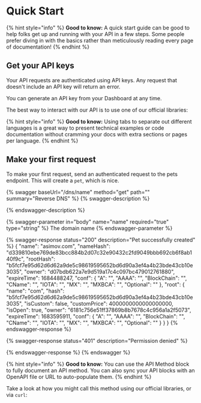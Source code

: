 # Quick Start



{% hint style="info" %}
**Good to know:** A quick start guide can be good to help folks get up and running with your API in a few steps. Some people prefer diving in with the basics rather than meticulously reading every page of documentation!
{% endhint %}

## Get your API keys

Your API requests are authenticated using API keys. Any request that doesn't include an API key will return an error.

You can generate an API key from your Dashboard at any time.

The best way to interact with our API is to use one of our official libraries:

{% hint style="info" %}
**Good to know:** Using tabs to separate out different languages is a great way to present technical examples or code documentation without cramming your docs with extra sections or pages per language.
{% endhint %}

## Make your first request

To make your first request, send an authenticated request to the pets endpoint. This will create a `pet`, which is nice.

{% swagger baseUrl="/dns/name" method="get" path="" summary="Reverse DNS" %}
{% swagger-description %}

{% endswagger-description %}

{% swagger-parameter in="body" name="name" required="true" type="string" %}
The  domain name
{% endswagger-parameter %}

{% swagger-response status="200" description="Pet successfully created" %}
{ "name": "asimov.com", "nameHash": "d339810ebe769de83bcc884b2d07c32e90432c2fd9049bbb692cb6f8ab140f9c", "rootHash": "b5fcf7e95d62d6d62a9de5c98619595652bd6d90a3ef4a4b23bde43cb10e3035", "owner": "d07bdb622a7e9d519a17c4c097bc479012761880", "expireTime": 1684488247, "conf": { "A": "", "AAAA": "", "BlockChain": "", "CName": "", "IOTA": "", "MX": "", "MXBCA": "", "Optional": "" }, "root": { "name": "com", "hash": "b5fcf7e95d62d6d62a9de5c98619595652bd6d90a3ef4a4b23bde43cb10e3035", "isCustom": false, "customPrice": 4000000000000000000, "isOpen": true, "owner": "6181c756e51ff37869b8b7678c4c956a1a2f5073", "expireTime": 1683595911, "conf": { "A": "", "AAAA": "", "BlockChain": "", "CName": "", "IOTA": "", "MX": "", "MXBCA": "", "Optional": "" } } }
{% endswagger-response %}

{% swagger-response status="401" description="Permission denied" %}

{% endswagger-response %}
{% endswagger %}

{% hint style="info" %}
**Good to know:** You can use the API Method block to fully document an API method. You can also sync your API blocks with an OpenAPI file or URL to auto-populate them.
{% endhint %}

Take a look at how you might call this method using our official libraries, or via `curl`:
